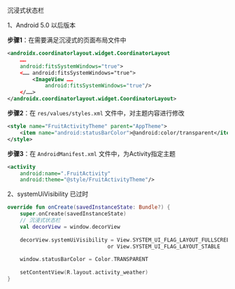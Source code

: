 沉浸式状态栏

1、Android 5.0 以后版本

**步骤1**：在需要满足沉浸式的页面布局文件中

```xml
<androidx.coordinatorlayout.widget.CoordinatorLayout
	……
	android:fitsSystemWindows="true">
	<…… android:fitsSystemWindows="true">
        <ImageView ……
			android:fitsSystemWindows="true"/>
    </……>
</androidx.coordinatorlayout.widget.CoordinatorLayout>
```

**步骤2**：在 `res/values/styles.xml` 文件中，对主题内容进行修改

```xml
<style name="FruitActivityTheme" parent="AppTheme">
	<item name="android:statusBarColor">@android:color/transparent</item>
</style>
```

**步骤3**：在 `AndroidManifest.xml` 文件中，为Activity指定主题

```xml
<activity
	android:name=".FruitActivity"
	android:theme="@style/FruitActivityTheme"/>
```



2、systemUiVisibility 已过时

```kotlin
override fun onCreate(savedInstanceState: Bundle?) {
	super.onCreate(savedInstanceState)
	// 沉浸式状态栏
	val decorView = window.decorView
    
	decorView.systemUiVisibility = View.SYSTEM_UI_FLAG_LAYOUT_FULLSCREEN 
								or View.SYSTEM_UI_FLAG_LAYOUT_STABLE
    
	window.statusBarColor = Color.TRANSPARENT
    
	setContentView(R.layout.activity_weather)
}
```


